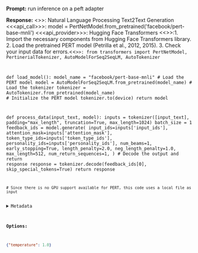 **Prompt:**
run inference on a peft adapter

**Response:**
<<domain>>>: Natural Language Processing Text2Text Generation
<<<api_call>>>: model = PertNetModel.from_pretrained('facebook/pert-base-mnli')
<<<api_provider>>>: Hugging Face Transformers
<<<explanation>>>:1. Import the necessary components from Hugging Face Transformers library.
2. Load the pretrained PERT model (Petrilla et al., 2012, 2015).
3. Check your input data for errors.<<<code>>>:
from transformers import PertNetModel, PertinerialTokenizer, AutoModelForSeq2SeqLM, AutoTokenizer

def load_model():
    model_name = "facebook/pert-base-mnli"
    # Load the PERT model
    model = AutoModelForSeq2SeqLM.from_pretrained(model_name)
    # Load the tokenizer
    tokenizer = AutoTokenizer.from_pretrained(model_name)
    # Initialize the PERT model
    tokenizer.to(device)
    return model

def process_data(input_text, model):
    inputs = tokenizer([input_text], padding="max_length", truncation=True, max_length=1024)
    batch_size = 1
    feedback_ids = model.generate(
        input_ids=inputs['input_ids'], 
        attention_mask=inputs['attention_mask'], 
        token_type_ids=inputs['token_type_ids'], 
        personality_ids=inputs['personality_ids'], 
        num_beams=1, 
        early_stopping=True, 
        length_penalty=2.0, 
        neg_length_penalty=1.0, 
        max_length=512, 
        num_return_sequences=1,
    )
    # Decode the output and return response
    response = tokenizer.decode(feedback_ids[0], skip_special_tokens=True)
    return response

    # Since there is no GPU support available for PERT, this code uses a local file as input

<details><summary>Metadata</summary>

- Duration: 22347 ms
- Datetime: 2024-01-10T19:31:45.560129
- Model: gorilla-7b-hf-v1

</details>

**Options:**
```json
{"temperature": 1.0}
```

